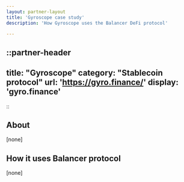 ```yaml
---
layout: partner-layout
title: 'Gyroscope case study'
description: 'How Gyroscope uses the Balancer DeFi protocol'

---
```


::partner-header
---
title: "Gyroscope"
category: "Stablecoin protocol"
url: 'https://gyro.finance/'
display: 'gyro.finance'
---
::

## About

[none]

## How it uses Balancer protocol

[none]